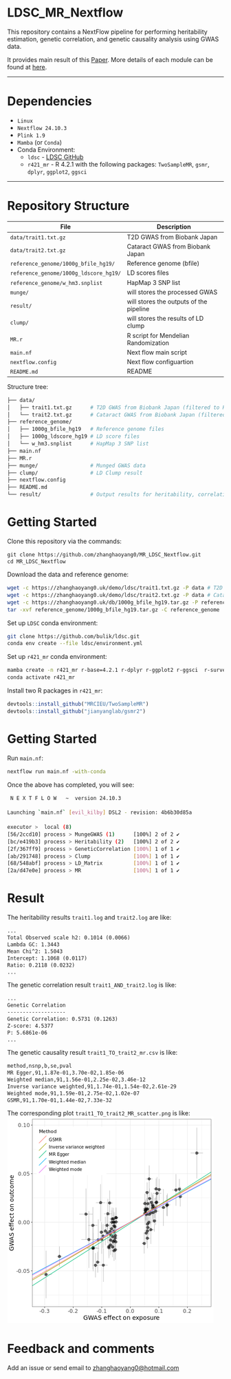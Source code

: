 

# LDSC_MR_Nextflow
This repository contains a NextFlow pipeline for performing heritability estimation, genetic correlation, and genetic causality analysis using GWAS data. 

It provides main result of this [Paper](https://pubmed.ncbi.nlm.nih.gov/34999863/). More details of each module can be found at [here](https://zhanghaoyang0.uk/#ldsc).

---
# Dependencies 
- `Linux`
- `Nextflow 24.10.3`
- `Plink 1.9`
- `Mamba` (or `Conda`)
- Conda Environment: 
  - `ldsc` - [LDSC GitHub](https://github.com/bulik/ldsc)
  - `r421_mr` - R 4.2.1 with the following packages: `TwoSampleMR`, `gsmr`, `dplyr`, `ggplot2`, `ggsci`

---
# Repository Structure

| **File**             | **Description**                                       |
|----------------------|-------------------------------------------------------|
| `data/trait1.txt.gz`      | T2D GWAS from Biobank Japan         |
| `data/trait2.txt.gz`      | Cataract GWAS from Biobank Japan                      |
| `reference_genome/1000g_bfile_hg19/`      | Reference genome (bfile)             |
| `reference_genome/1000g_ldscore_hg19/`    | LD scores files  |
| `reference_genome/w_hm3.snplist`          | HapMap 3 SNP list    |
| `munge/`          | will stores the processed GWAS    |
| `result/`          | will stores the outputs of the pipeline  |
| `clump/`          | will stores the results of LD clump  |
| `MR.r`          | R script for Mendelian Randomization |
| `main.nf`          | Next flow main script  |
| `nextflow.config`          | Next flow configuartion  |
| `README.md`          | README |

Structure tree:
```bash
├── data/
│   ├── trait1.txt.gz      # T2D GWAS from Biobank Japan (filtered to HM3)
│   └── trait2.txt.gz      # Cataract GWAS from Biobank Japan (filtered to HM3)
├── reference_genome/
│   ├── 1000g_bfile_hg19   # Reference genome files
│   ├── 1000g_ldscore_hg19 # LD score files
│   └── w_hm3.snplist      # HapMap 3 SNP list
├── main.nf
├── MR.r
├── munge/                 # Munged GWAS data
├── clump/                 # LD Clump result
├── nextflow.config
├── README.md
└── result/                # Output results for heritability, correlation, and causality

```


# Getting Started
Clone this repository via the commands:
```  
git clone https://github.com/zhanghaoyang0/MR_LDSC_Nextflow.git
cd MR_LDSC_Nextflow
```

Download the data and reference genome:
```bash  
wget -c https://zhanghaoyang0.uk/demo/ldsc/trait1.txt.gz -P data # T2D GWAS from Biobank Japan (filtered to HM3)
wget -c https://zhanghaoyang0.uk/demo/ldsc/trait2.txt.gz -P data # Cataract GWAS from Biobank Japan (filtered to HM3)
wget -c https://zhanghaoyang0.uk/db/1000g_bfile_hg19.tar.gz -P reference_genome
tar -xvf reference_genome/1000g_bfile_hg19.tar.gz -C reference_genome
```

Set up `LDSC` conda environment:
```bash
git clone https://github.com/bulik/ldsc.git
conda env create --file ldsc/environment.yml
```

Set up `r421_mr` conda environment:
```bash
mamba create -n r421_mr r-base=4.2.1 r-dplyr r-ggplot2 r-ggsci  r-survey -c conda-forge
conda activate r421_mr
```

Install two R packages in `r421_mr`:
```r
devtools::install_github("MRCIEU/TwoSampleMR")
devtools::install_github("jianyanglab/gsmr2")
```

# Getting Started
Run `main.nf`:
```bash
nextflow run main.nf -with-conda
```

Once the above has completed, you will see:
```bash
 N E X T F L O W   ~  version 24.10.3

Launching `main.nf` [evil_kilby] DSL2 - revision: 4b6b30d85a

executor >  local (8)
[56/2ccd10] process > MungeGWAS (1)      [100%] 2 of 2 ✔
[bc/e419b3] process > Heritability (2)   [100%] 2 of 2 ✔
[2f/367ff9] process > GeneticCorrelation [100%] 1 of 1 ✔
[ab/291748] process > Clump              [100%] 1 of 1 ✔
[68/548abf] process > LD_Matrix          [100%] 1 of 1 ✔
[2a/d47e0e] process > MR                 [100%] 1 of 1 ✔
```

# Result
The heritability results `trait1.log` and `trait2.log` are like:
```
...
Total Observed scale h2: 0.1014 (0.0066)
Lambda GC: 1.3443
Mean Chi^2: 1.5043
Intercept: 1.1068 (0.0117)
Ratio: 0.2118 (0.0232)
...
```

The genetic correlation result `trait1_AND_trait2.log` is like:
```
...
Genetic Correlation
-------------------
Genetic Correlation: 0.5731 (0.1263)
Z-score: 4.5377
P: 5.6861e-06
...
```

The genetic causality result `trait1_TO_trait2_mr.csv` is like:
```
method,nsnp,b,se,pval
MR Egger,91,1.87e-01,3.70e-02,1.85e-06
Weighted median,91,1.56e-01,2.25e-02,3.46e-12
Inverse variance weighted,91,1.74e-01,1.54e-02,2.61e-29
Weighted mode,91,1.59e-01,2.75e-02,1.02e-07
GSMR,91,1.70e-01,1.44e-02,7.33e-32
```

The corresponding plot `trait1_TO_trait2_MR_scatter.png` is like:
![MR plot](result/trait1_TO_trait2_MR_scatter.png)

# Feedback and comments
Add an issue or send email to zhanghaoyang0@hotmail.com